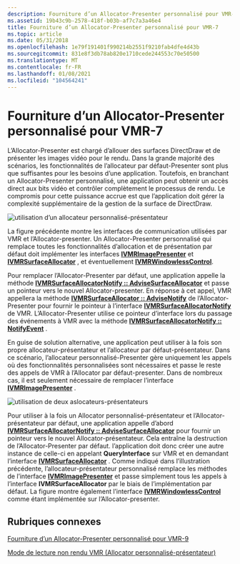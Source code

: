 ```yaml
---
description: Fourniture d’un Allocator-Presenter personnalisé pour VMR-7
ms.assetid: 19b43c9b-2578-418f-b03b-af7c7a3a46e4
title: Fourniture d’un Allocator-Presenter personnalisé pour VMR-7
ms.topic: article
ms.date: 05/31/2018
ms.openlocfilehash: 1e79f191401f990214b2551f9210fab4dfe4d43b
ms.sourcegitcommit: 831e8f3db78ab820e1710cede244553c70e50500
ms.translationtype: MT
ms.contentlocale: fr-FR
ms.lasthandoff: 01/08/2021
ms.locfileid: "104564241"
---
```

# <a name="supplying-a-custom-allocator-presenter-for-vmr-7"></a>Fourniture d’un Allocator-Presenter personnalisé pour VMR-7

L’Allocator-Presenter est chargé d’allouer des surfaces DirectDraw et de présenter les images vidéo pour le rendu. Dans la grande majorité des scénarios, les fonctionnalités de l’allocateur par défaut-Presenter sont plus que suffisantes pour les besoins d’une application. Toutefois, en branchant un Allocator-Presenter personnalisé, une application peut obtenir un accès direct aux bits vidéo et contrôler complètement le processus de rendu. Le compromis pour cette puissance accrue est que l’application doit gérer la complexité supplémentaire de la gestion de la surface de DirectDraw.

![utilisation d’un allocateur personnalisé-présentateur](images/custom-ap.png)

La figure précédente montre les interfaces de communication utilisées par VMR et l’Allocator-presenter. Un Allocator-Presenter personnalisé qui remplace toutes les fonctionnalités d’allocation et de présentation par défaut doit implémenter les interfaces [**IVMRImagePresenter**](/windows/desktop/api/Strmif/nn-strmif-ivmrimagepresenter) et [**IVMRSurfaceAllocator**](/windows/desktop/api/Strmif/nn-strmif-ivmrsurfaceallocator) , et éventuellement [**IVMRWindowlessControl**](/windows/desktop/api/Strmif/nn-strmif-ivmrwindowlesscontrol).

Pour remplacer l’Allocator-Presenter par défaut, une application appelle la méthode [**IVMRSurfaceAllocatorNotify :: AdviseSurfaceAllocator**](/windows/desktop/api/Strmif/nf-strmif-ivmrsurfaceallocatornotify-advisesurfaceallocator) et passe un pointeur vers le nouvel Allocator-presenter. En réponse à cet appel, VMR appellera la méthode [**IVMRSurfaceAllocator :: AdviseNotify**](/windows/desktop/api/Strmif/nf-strmif-ivmrsurfaceallocator-advisenotify) de l’Allocator-Presenter pour fournir le pointeur à l’interface [**IVMRSurfaceAllocatorNotify**](/windows/desktop/api/Strmif/nn-strmif-ivmrsurfaceallocatornotify) de VMR. L’Allocator-Presenter utilise ce pointeur d’interface lors du passage des événements à VMR avec la méthode [**IVMRSurfaceAllocatorNotify :: NotifyEvent**](/windows/desktop/api/Strmif/nf-strmif-ivmrsurfaceallocatornotify-notifyevent) .

En guise de solution alternative, une application peut utiliser à la fois son propre allocateur-présentateur et l’allocateur par défaut-présentateur. Dans ce scénario, l’allocateur personnalisé-Presenter gère uniquement les appels où des fonctionnalités personnalisées sont nécessaires et passe le reste des appels de VMR à l’Allocator par défaut-presenter. Dans de nombreux cas, il est seulement nécessaire de remplacer l’interface [**IVMRImagePresenter**](/windows/desktop/api/Strmif/nn-strmif-ivmrimagepresenter) .

![utilisation de deux aslocateurs-présentateurs](images/custom-ap2.png)

Pour utiliser à la fois un Allocator personnalisé-présentateur et l’Allocator-présentateur par défaut, une application appelle d’abord [**IVMRSurfaceAllocatorNotify :: AdviseSurfaceAllocator**](/windows/desktop/api/Strmif/nf-strmif-ivmrsurfaceallocatornotify-advisesurfaceallocator) pour fournir un pointeur vers le nouvel Allocator-présentateur. Cela entraîne la destruction de l’Allocator-Presenter par défaut. l’application doit donc créer une autre instance de celle-ci en appelant **QueryInterface** sur VMR et en demandant l’interface [**IVMRSurfaceAllocator**](/windows/desktop/api/Strmif/nn-strmif-ivmrsurfaceallocator) . Comme indiqué dans l’illustration précédente, l’allocateur-présentateur personnalisé remplace les méthodes de l’interface [**IVMRImagePresenter**](/windows/desktop/api/Strmif/nn-strmif-ivmrimagepresenter) et passe simplement tous les appels à l’interface **IVMRSurfaceAllocator** par le biais de l’implémentation par défaut. La figure montre également l’interface [**IVMRWindowlessControl**](/windows/desktop/api/Strmif/nn-strmif-ivmrwindowlesscontrol) comme étant implémentée sur l’Allocator-presenter.

## <a name="related-topics"></a>Rubriques connexes

<dl> <dt>

[Fourniture d’un Allocator-Presenter personnalisé pour VMR-9](supplying-a-custom-allocator-presenter-for-vmr-9.md)
</dt> <dt>

[Mode de lecture non rendu VMR (Allocator personnalisé-présentateur)](vmr-renderless-playback-mode--custom-allocator-presenters.md)
</dt> </dl>

 

 



